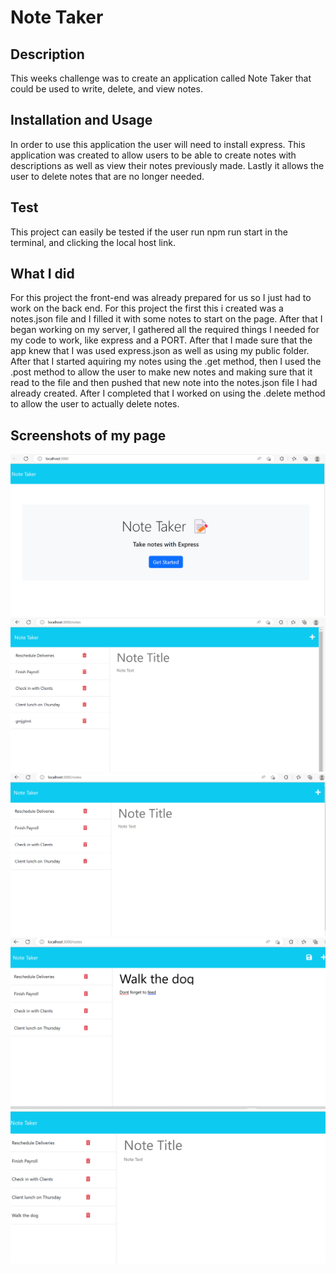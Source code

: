 # Note Taker 

## Description
This weeks challenge was to create an application called Note Taker that could be used to write, delete, and view notes.

## Installation and Usage
In order to use this application the user will need to install express. This application was created to allow users to be able to create notes with descriptions as well as view their notes previously made. Lastly it allows the user to delete notes that are no longer needed. 

## Test 
This project can easily be tested if the user run npm run start in the terminal, and clicking the local host link. 

## What I did 
For this project the front-end was already prepared for us so I just had to work on the back end. For this project the first this i created was a notes.json file and I filled it with some notes to start on the page. After that I began working on my server, I gathered all the required things I needed for my code to work, like express and a PORT. After that I made sure that the app knew that I was used express.json as well as using my public folder. After that I started aquiring my notes using the .get method, then I used the .post method to allow the user to make new notes and making sure that it read to the file and then pushed that new note into the notes.json file I had already created. After I completed that I worked on using the .delete method to allow the user to actually delete notes. 

## Screenshots of my page 
![alt text](./screenshots/starting.png "Initial Page")
![alt text](./screenshots/initial.png "View Notes")
![alt text](./screenshots/delete.png "Deleted note")
![alt text](./screenshots/update.png "Writing in new note")
![alt text](./screenshots/newnote.png "New note uploaded")
